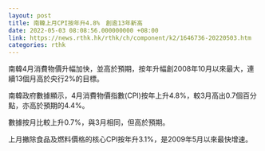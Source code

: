 ```yaml
---
layout: post
title: 南韓上月CPI按年升4.8%　創逾13年新高
date: 2022-05-03 08:08:56.000000000 +08:00
link: https://news.rthk.hk/rthk/ch/component/k2/1646736-20220503.htm
categories: rthk
---
```


南韓4月消費物價升幅加快，並高於預期，按年升幅創2008年10月以來最大，連續13個月高於央行2%的目標。

南韓政府數據顯示，4月消費物價指數(CPI)按年上升4.8%，較3月高出0.7個百分點，亦高於預期的4.4%。

數據按月比較上升0.7%，與3月相同，但高於預期。

上月撇除食品及燃料價格的核心CPI按年升3.1%，是2009年5月以來最快增速。
